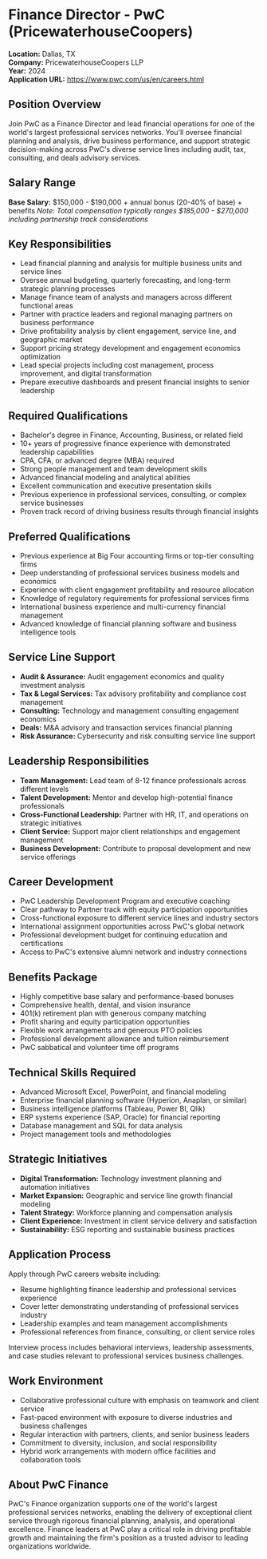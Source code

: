 # Finance Director - PwC (PricewaterhouseCoopers)
**Location:** Dallas, TX  
**Company:** PricewaterhouseCoopers LLP  
**Year:** 2024  
**Application URL:** https://www.pwc.com/us/en/careers.html

## Position Overview
Join PwC as a Finance Director and lead financial operations for one of the world's largest professional services networks. You'll oversee financial planning and analysis, drive business performance, and support strategic decision-making across PwC's diverse service lines including audit, tax, consulting, and deals advisory services.

## Salary Range
**Base Salary:** $150,000 - $190,000 + annual bonus (20-40% of base) + benefits
*Note: Total compensation typically ranges $185,000 - $270,000 including partnership track considerations*

## Key Responsibilities
- Lead financial planning and analysis for multiple business units and service lines
- Oversee annual budgeting, quarterly forecasting, and long-term strategic planning processes
- Manage finance team of analysts and managers across different functional areas
- Partner with practice leaders and regional managing partners on business performance
- Drive profitability analysis by client engagement, service line, and geographic market
- Support pricing strategy development and engagement economics optimization
- Lead special projects including cost management, process improvement, and digital transformation
- Prepare executive dashboards and present financial insights to senior leadership

## Required Qualifications
- Bachelor's degree in Finance, Accounting, Business, or related field
- 10+ years of progressive finance experience with demonstrated leadership capabilities
- CPA, CFA, or advanced degree (MBA) required
- Strong people management and team development skills
- Advanced financial modeling and analytical abilities
- Excellent communication and executive presentation skills
- Previous experience in professional services, consulting, or complex service businesses
- Proven track record of driving business results through financial insights

## Preferred Qualifications
- Previous experience at Big Four accounting firms or top-tier consulting firms
- Deep understanding of professional services business models and economics
- Experience with client engagement profitability and resource allocation
- Knowledge of regulatory requirements for professional services firms
- International business experience and multi-currency financial management
- Advanced knowledge of financial planning software and business intelligence tools

## Service Line Support
- **Audit & Assurance:** Audit engagement economics and quality investment analysis
- **Tax & Legal Services:** Tax advisory profitability and compliance cost management
- **Consulting:** Technology and management consulting engagement economics
- **Deals:** M&A advisory and transaction services financial planning
- **Risk Assurance:** Cybersecurity and risk consulting service line support

## Leadership Responsibilities
- **Team Management:** Lead team of 8-12 finance professionals across different levels
- **Talent Development:** Mentor and develop high-potential finance professionals
- **Cross-Functional Leadership:** Partner with HR, IT, and operations on strategic initiatives
- **Client Service:** Support major client relationships and engagement management
- **Business Development:** Contribute to proposal development and new service offerings

## Career Development
- PwC Leadership Development Program and executive coaching
- Clear pathway to Partner track with equity participation opportunities
- Cross-functional exposure to different service lines and industry sectors
- International assignment opportunities across PwC's global network
- Professional development budget for continuing education and certifications
- Access to PwC's extensive alumni network and industry connections

## Benefits Package
- Highly competitive base salary and performance-based bonuses
- Comprehensive health, dental, and vision insurance
- 401(k) retirement plan with generous company matching
- Profit sharing and equity participation opportunities
- Flexible work arrangements and generous PTO policies
- Professional development allowance and tuition reimbursement
- PwC sabbatical and volunteer time off programs

## Technical Skills Required
- Advanced Microsoft Excel, PowerPoint, and financial modeling
- Enterprise financial planning software (Hyperion, Anaplan, or similar)
- Business intelligence platforms (Tableau, Power BI, Qlik)
- ERP systems experience (SAP, Oracle) for financial reporting
- Database management and SQL for data analysis
- Project management tools and methodologies

## Strategic Initiatives
- **Digital Transformation:** Technology investment planning and automation initiatives
- **Market Expansion:** Geographic and service line growth financial modeling
- **Talent Strategy:** Workforce planning and compensation analysis
- **Client Experience:** Investment in client service delivery and satisfaction
- **Sustainability:** ESG reporting and sustainable business practices

## Application Process
Apply through PwC careers website including:
- Resume highlighting finance leadership and professional services experience
- Cover letter demonstrating understanding of professional services industry
- Leadership examples and team management accomplishments
- Professional references from finance, consulting, or client service roles

Interview process includes behavioral interviews, leadership assessments, and case studies relevant to professional services business challenges.

## Work Environment
- Collaborative professional culture with emphasis on teamwork and client service
- Fast-paced environment with exposure to diverse industries and business challenges
- Regular interaction with partners, clients, and senior business leaders
- Commitment to diversity, inclusion, and social responsibility
- Hybrid work arrangements with modern office facilities and collaboration tools

## About PwC Finance
PwC's Finance organization supports one of the world's largest professional services networks, enabling the delivery of exceptional client service through rigorous financial planning, analysis, and operational excellence. Finance leaders at PwC play a critical role in driving profitable growth and maintaining the firm's position as a trusted advisor to leading organizations worldwide.